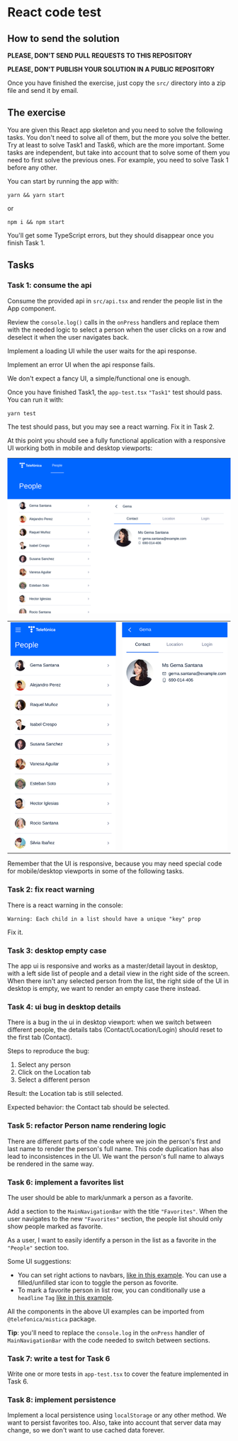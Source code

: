 # React code test

## How to send the solution

**PLEASE, DON'T SEND PULL REQUESTS TO THIS REPOSITORY**

**PLEASE, DON'T PUBLISH YOUR SOLUTION IN A PUBLIC REPOSITORY**

Once you have finished the exercise, just copy the `src/` directory into a zip file and send it by email.

## The exercise

You are given this React app skeleton and you need to solve the following tasks. You don't need to solve all of them, but the more you solve the better. Try at least to solve Task1 and Task6, which are the more important. Some tasks are independent, but take into account that to solve some of them you need to first solve the previous ones. For example, you need to solve Task 1 before any other.

You can start by running the app with:

```
yarn && yarn start
```

or

```
npm i && npm start
```

You'll get some TypeScript errors, but they should disappear once you finish Task 1.

## Tasks

### Task 1: consume the api

Consume the provided api in `src/api.tsx` and render the people list in the App component.

Review the `console.log()` calls in the `onPress` handlers and replace them with the needed logic to select a person when the user clicks on a row and deselect it when the user navigates back.

Implement a loading UI while the user waits for the api response.

Implement an error UI when the api response fails.

We don't expect a fancy UI, a simple/functional one is enough.

Once you have finished Task1, the `app-test.tsx` `"Task1"` test should pass. You can run it with:

```
yarn test
```

The test should pass, but you may see a react warning. Fix it in Task 2.

At this point you should see a fully functional application with a responsive UI working both in mobile and desktop viewports:

![desktop](img/desktop.png)

<table>
    <tr>
        <td><img src="img/mobile.png"/>
        <td><img src="img/mobile-detail.png"/>
</table>

Remember that the UI is responsive, because you may need special code for mobile/desktop viewports in some of the following tasks.

### Task 2: fix react warning

There is a react warning in the console:

```
Warning: Each child in a list should have a unique "key" prop
```

Fix it.

### Task 3: desktop empty case

The app ui is responsive and works as a master/detail layout in desktop, with a left side list of people and a detail view in the right side of the screen. When there isn't any selected person from the list, the right side of the UI in desktop is empty, we want to render an empty case there instead.

### Task 4: ui bug in desktop details

There is a bug in the ui in desktop viewport: when we switch between different people, the details tabs (Contact/Location/Login) should reset to the first tab (Contact).

Steps to reproduce the bug:

1. Select any person
2. Click on the Location tab
3. Select a different person

Result: the Location tab is still selected.

Expected behavior: the Contact tab should be selected.

### Task 5: refactor Person name rendering logic

There are different parts of the code where we join the person's first and last name to render the person's full name. This code duplication has also lead to inconsistences in the UI. We want the person's full name to always be rendered in the same way.

### Task 6: implement a favorites list

The user should be able to mark/unmark a person as a favorite.

Add a section to the `MainNavigationBar` with the title `"Favorites"`. When the user navigates to the new `"Favorites"` section, the people list should only show people marked as favorite.

As a user, I want to easily identify a person in the list as a favorite in the `"People"` section too.

Some UI suggestions:

-   You can set right actions to navbars, [like in this example](https://mistica-web.vercel.app/playroom#?code=N4Igxg9gJgpiBcIA8A5AhgNwJYHM0BcsIA7AITQCcAdYgAlvwgAcAxLADxigF5gAzNABsAzjAC%2BNeiXJgA1rwAUASlrcAfLWBiJdBlnyCY3KiBYBXQWmL6ItWLQAqQk5NoVcAC3y9X9VJlwCIjJKAEEwQhIAcQoIMyY1X3paf2w8SJCKcIzaSiw0AFpLACMYQWMQAFViAFtKWVzhWgEMCHd8GBNaEgAFChhhYUUVdU1tRN1k5KQASUhiAGV8SjZBQyhaSEE2irAzCn7ifABhCG3qEFoAegmpvyv0NKDpMIjg2%2BmHgPTg8iy36KxeIfHQ3Gg0VKBDJ-VyMVgcLi8AQicSuF5yYaqDRaHT0QgGIwmcyWayMOwwRzOECudw4Lw%2BSYpR5Q36vDIxOIJJJ%2BZk-F7-HJ5QolMoVACy9UazUwbX0nUuvX6g0xoxxHzuKTmJCWlAASjAcBZKJszjsTHsDjAjqdzl0wYz7rznplsu8kkgvk9oWzghzga5QRMQAAaED4DwwGoDBAAbRADjKMD4JCwYDQIAAuqGAO5YKDh4SxgDMADYAAwZsRAA). You can use a filled/unfilled star icon to toggle the person as fovorite.
-   To mark a favorite person in list row, you can conditionally use a `headline` `Tag` [like in this example](https://mistica-web.vercel.app/playroom#?code=N4Igxg9gJgpiBcIA8AlCB3AOgOwAS4AsYBDKAGwEtsYBeYJAFWIHNcAXATwAdbMQuAThAC2EPgD4AYsQBuEARTYwkAeibNxAXxz5iAZz0w2dHflxIAwhQFgyMU2dx6KAL1rAALAAZteR7gAjYjAAa2YhAFdsKABJYRZ3PgI2Ni49eBUVAWJokQjDAQA6YRgVYi4KFS55NmzFPRUSqEaYbBUAdnbCgCsuZj5fRxVxU0H2RTsaPkkIshzFCFxYXCYyPlMIbAAFARgDOgAKAEpcGnFcYE1fYZwQABoQNiISvQQAbRAGGDsAM02KMDEEAAXQe6AoUCer3gbwAzAA2LzAzRAA).

All the components in the above UI examples can be imported from `@telefonica/mistica` package.

**Tip**: you'll need to replace the `console.log` in the `onPress` handler of `MainNavigationBar` with the code needed to switch between sections.

### Task 7: write a test for Task 6

Write one or more tests in `app-test.tsx` to cover the feature implemented in Task 6.

### Task 8: implement persistence

Implement a local persistence using `localStorage` or any other method. We want to persist favorites too. Also, take into account that server data may change, so we don't want to use cached data forever.
